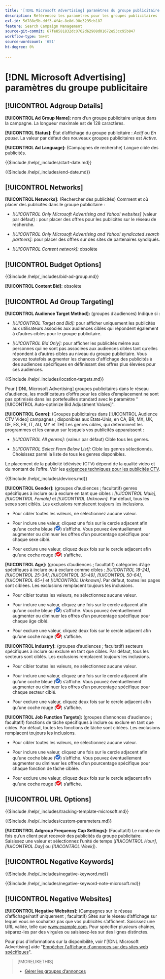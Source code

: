 ```yaml
---
title: '[!DNL Microsoft Advertising] paramètres du groupe publicitaire'
description: Référencez les paramètres pour les groupes publicitaires  [!DNL Microsoft Advertising] .
exl-id: 5d788e5b-ddf3-4f4e-8e8d-98e3235cb187
feature: Search Campaign Management
source-git-commit: 67fe8581832dc0762d62908d01672e53cc95b847
workflow-type: tm+mt
source-wordcount: '651'
ht-degree: 0%

---
```


# [!DNL Microsoft Advertising] paramètres du groupe publicitaire

## [!UICONTROL Adgroup Details]

**[!UICONTROL Ad Group Name]:** nom d’un groupe publicitaire unique dans la campagne. La longueur maximale est de 128 caractères.

**[!UICONTROL Status]:** État d’affichage du groupe publicitaire : *Actif* ou *En pause*. La valeur par défaut des nouveaux groupes publicitaires est *Active*.

**[!UICONTROL Ad Language]:** (Campagnes de recherche) Langue cible des publicités.

<!-- **[!UICONTROL Start Date]:** -->

{{$include /help/_includes/start-date.md}}

<!-- **[!UICONTROL End Date]:** -->

{{$include /help/_includes/end-date.md}}

## [!UICONTROL Networks]

**[!UICONTROL Networks]:** (Rechercher des publicités) Comment et où placer des publicités dans le groupe publicitaire :

* *[!UICONTROL Only Microsoft Advertising and Yahoo! websites]* (valeur par défaut) : pour placer des offres pour les publicités sur le réseau de recherche.

* *[!UICONTROL Only Microsoft Advertising and Yahoo! syndicated search partners]:* pour placer des offres sur des sites de partenaires syndiqués.

* *[!UICONTROL Content network]:* obsolète

## [!UICONTROL Budget Options]

<!-- **[!UICONTROL Bid]:** -->

{{$include /help/_includes/bid-ad-group.md}}

**[!UICONTROL Content Bid]:** obsolète

## [!UICONTROL Ad Group Targeting]

**[!UICONTROL Audience Target Method]:** (groupes d’audiences) Indique si :

* *[!UICONTROL Target and Bid]:* pour afficher uniquement les publicités aux utilisateurs associés aux audiences cibles qui répondent également à d’autres cibles pour le groupe publicitaire.

* *[!UICONTROL Bid Only]:* pour afficher les publicités même aux personnes qui ne sont pas associées aux audiences cibles tant qu’elles répondent à d’autres cibles au niveau du groupe publicitaire. Vous pouvez toutefois augmenter les chances d&#39;affichage des publicités à des audiences spécifiques en définissant des offres plus élevées pour ces audiences.

<!-- **[!UICONTROL Location Target]:** -->

{{$include /help/_includes/location-targets.md}}

Pour [!DNL Microsoft Advertising] groupes publicitaires dans le réseau d’audience, les modificateurs d’offre pour les cibles d’emplacement ne sont pas optimisés dans les portefeuilles standard avec le paramètre &quot;[!UICONTROL Auto-optimize Bid Adjustment Values]&quot;.

**[!UICONTROL Genre]:** (Groupes publicitaires dans [!UICONTROL Audience CTV Video] campagnes ; disponibles aux États-Unis, en CA, BR, MX, UK, DE, ES, FR, IT, AU, MY et TH<!-- Should that go in the campaign sub-type description instead, or is this applicable for this feature only? -->) Les genres cibles, qui déterminent les programmes et les canaux sur lesquels vos publicités apparaissent :

* *[!UICONTROL All genres]:* (valeur par défaut) Cible tous les genres.

* *[!UICONTROL Select From Below List]:* Cible les genres sélectionnés. Choisissez parmi la liste de tous les genres disponibles.

Le placement de la publicité télévisée (CTV) dépend de la qualité vidéo et du montant de l’offre. Voir les [exigences techniques pour les publicités CTV](https://help.ads.microsoft.com/#apex/ads/en/60102/0/#TechnicalRequirements).

<!-- **[!UICONTROL Devices]:** -->

{{$include /help/_includes/devices.md}}

**[!UICONTROL Gender]:** (groupes d’audiences ; facultatif) genres spécifiques à inclure ou à exclure en tant que cibles : *[!UICONTROL Male]*, *[!UICONTROL Female]* et *[!UICONTROL Unknown]*. Par défaut, tous les sexes sont ciblés. Les exclusions remplacent toujours les inclusions.

* Pour cibler toutes les valeurs, ne sélectionnez aucune valeur.

* Pour inclure une valeur, cliquez une fois sur le cercle adjacent afin qu’une coche bleue (![Include](/help/search-social-commerce/assets/include.png "Include")) s’affiche. Vous pouvez éventuellement augmenter ou diminuer les offres d’un pourcentage spécifique pour chaque sexe ciblé.

* Pour exclure une valeur, cliquez deux fois sur le cercle adjacent afin qu’une coche rouge (![Exclure](/help/search-social-commerce/assets/exclude.png "Exclure")) s’affiche.

**[!UICONTROL Age]:** (groupes d’audiences ; facultatif) catégories d’âge spécifiques à inclure ou à exclure comme cibles : *[!UICONTROL 18-24]*, *[!UICONTROL 25-34]*, *[!UICONTROL 35-49]*, *[!UICONTROL 50-64]*, *[!UICONTROL 65+]* et *[!UICONTROL Unknown]*. Par défaut, toutes les pages sont ciblées. Les exclusions remplacent toujours les inclusions.

* Pour cibler toutes les valeurs, ne sélectionnez aucune valeur.

* Pour inclure une valeur, cliquez une fois sur le cercle adjacent afin qu’une coche bleue (![Include](/help/search-social-commerce/assets/include.png "Include")) s’affiche. Vous pouvez éventuellement augmenter ou diminuer les offres d’un pourcentage spécifique pour chaque âge ciblé.

* Pour exclure une valeur, cliquez deux fois sur le cercle adjacent afin qu’une coche rouge (![Exclure](/help/search-social-commerce/assets/exclude.png "Exclure")) s’affiche.

**[!UICONTROL Industry]:** (groupes d’audiences ; facultatif) secteurs spécifiques à inclure ou exclure en tant que cibles. Par défaut, tous les secteurs sont ciblés. Les exclusions remplacent toujours les inclusions.

* Pour cibler toutes les valeurs, ne sélectionnez aucune valeur.

* Pour inclure une valeur, cliquez une fois sur le cercle adjacent afin qu’une coche bleue (![Include](/help/search-social-commerce/assets/include.png "Include")) s’affiche. Vous pouvez éventuellement augmenter ou diminuer les offres d’un pourcentage spécifique pour chaque secteur ciblé.

* Pour exclure une valeur, cliquez deux fois sur le cercle adjacent afin qu’une coche rouge (![Exclure](/help/search-social-commerce/assets/exclude.png "Exclure")) s’affiche.

**[!UICONTROL Job Function Targets]:** (groupes d’annonces d’audience ; facultatif) fonctions de tâche spécifiques à inclure ou exclure en tant que cibles. Par défaut, toutes les fonctions de tâche sont ciblées. Les exclusions remplacent toujours les inclusions.

* Pour cibler toutes les valeurs, ne sélectionnez aucune valeur.

* Pour inclure une valeur, cliquez une fois sur le cercle adjacent afin qu’une coche bleue (![Include](/help/search-social-commerce/assets/include.png "Include")) s’affiche. Vous pouvez éventuellement augmenter ou diminuer les offres d’un pourcentage spécifique pour chaque fonction de tâche ciblée.

* Pour exclure une valeur, cliquez deux fois sur le cercle adjacent afin qu’une coche rouge (![Exclure](/help/search-social-commerce/assets/exclude.png "Exclure")) s’affiche.

## [!UICONTROL URL Options]

<!-- **[!UICONTROL Tracking Template]:** -->

{{$include /help/_includes/tracking-template-microsoft.md}}

<!-- **[!UICONTROL Custom Parameters]:** -->

{{$include /help/_includes/custom-parameters.md}}

**[!UICONTROL Adgroup Frequency Cap Settings]:** (Facultatif) Le nombre de fois qu’un client peut recevoir des publicités du groupe publicitaire. Saisissez une valeur et sélectionnez l’unité de temps (*[!UICONTROL Hour]*, *[!UICONTROL Day]* ou *[!UICONTROL Week]*).

## [!UICONTROL Negative Keywords]

<!-- **[!UICONTROL Negative Keywords]:** -->

{{$include /help/_includes/negative-keyword.md}}

<!-- Note for **[!UICONTROL Negative Keywords]:** -->

{{$include /help/_includes/negative-keyword-note-microsoft.md}}

## [!UICONTROL Negative Websites]

**[!UICONTROL Negative Websites]:** (Campagnes sur le réseau d’affichage/natif uniquement ; facultatif) Sites sur le réseau d’affichage sur lequel vous ne souhaitez pas que vos publicités s’affichent. Saisissez une URL valide, telle que www.example.com. Pour spécifier plusieurs chaînes, séparez-les par des virgules ou saisissez-les sur des lignes distinctes.

Pour plus d&#39;informations sur la disponibilité, voir l&#39;[!DNL Microsoft Advertising] aide &quot;[Empêcher l&#39;affichage d&#39;annonces sur des sites web spécifiques](https://help.ads.microsoft.com/#apex/bae/en/14061/0)&quot;.

>[!MORELIKETHIS]
>
>* [Gérer les groupes d’annonces](/help/search-social-commerce/campaign-management/campaigns/ad-group-manage.md)
